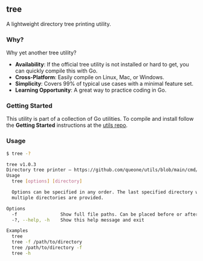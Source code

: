 ## tree
A lightweight directory tree printing utility.

### Why?
Why yet another tree utility?

- **Availability**: If the official tree utility is not installed or hard to get, you can quickly compile this with Go.
- **Cross-Platform**: Easily compile on Linux, Mac, or Windows.
- **Simplicity**: Covers 99% of typical use cases with a minimal feature set.
- **Learning Opportunity**: A great way to practice coding in Go.


### Getting Started
This utility is part of a collection of Go utilities. To compile and install follow the **Getting Started** instructions at the [utils repo](https://github.com/queone/utils).

### Usage

```bash
$ tree -?

tree v1.0.3
Directory tree printer — https://github.com/queone/utils/blob/main/cmd/tree/README.md
Usage
  tree [options] [directory]

  Options can be specified in any order. The last specified directory will be used if
  multiple directories are provided.

Options
  -f                Show full file paths. Can be placed before or after the dir path.
  -?, --help, -h    Show this help message and exit

Examples
  tree
  tree -f /path/to/directory
  tree /path/to/directory -f
  tree -h
```
